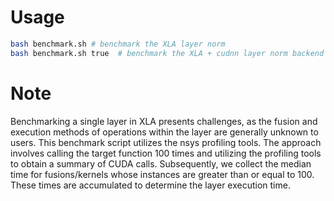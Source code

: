 # Usage

```bash
bash benchmark.sh # benchmark the XLA layer norm
bash benchmark.sh true  # benchmark the XLA + cudnn layer norm backend
```

# Note

Benchmarking a single layer in XLA presents challenges, as the fusion and
execution methods of operations within the layer are generally unknown to users.
This benchmark script utilizes the nsys profiling tools. The approach involves
calling the target function 100 times and utilizing the profiling tools to
obtain a summary of CUDA calls. Subsequently, we collect the median time for
fusions/kernels whose instances are greater than or equal to 100. These times
are accumulated to determine the layer execution time.
